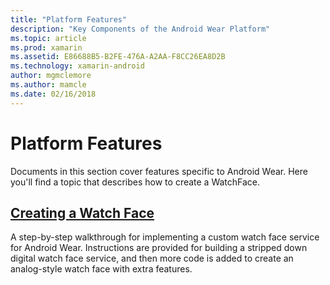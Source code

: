 ```yaml
---
title: "Platform Features"
description: "Key Components of the Android Wear Platform"
ms.topic: article
ms.prod: xamarin
ms.assetid: E86688B5-B2FE-476A-A2AA-F8CC26EA8D2B
ms.technology: xamarin-android
author: mgmclemore
ms.author: mamcle
ms.date: 02/16/2018
---
```


# Platform Features

Documents in this section cover features specific to Android Wear. Here
you'll find a topic that describes how to create a WatchFace.
 
##  [Creating a Watch Face](~/android/wear/platform/creating-a-watchface.md)

A step-by-step walkthrough for implementing a custom watch face service
for Android Wear. Instructions are provided for building a stripped
down digital watch face service, and then more code is added to create an
analog-style watch face with extra features.
